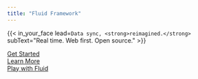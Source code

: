 ```yaml
---
title: "Fluid Framework"
---
```


{{< in_your_face lead=`Data sync, <strong>reimagined.</strong>`
subText="Real time. Web first. Open source." >}}


<div class="ctas">
    <div class="container">
        <div class="row">
            <div class="col-sm-4 col-xs-6"><a class="cta" id="home-cta-get-started-link" href="#meet-get-started"><div class="cta-icon get-started"></div>Get Started</a></div>
            <div class="col-sm-4 col-xs-6"><a class="cta" id="home-cta-learn-link" href="#powerful-learn"><div class="cta-icon learn"></div>Learn More</a></div>
            <div class="col-sm-4 col-xs-6"><a class="cta" id="home-cta-play-link" href="#built-in-play"><div class="cta-icon play"></div>Play with Fluid</a></div>
        </div>
    </div>
</div>
